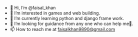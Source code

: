 - 👋 Hi, I’m @faisal_khan
- 👀 I’m interested in games and web building.
- 🌱 I’m currently learning python and django frame work.
- 💞️ I’m looking for guidance from any one who can help me💞.
- 📫 How to reach me at faisalkhan9890@gmail.com

<!---
faisalkhan9689/faisalkhan9689 is a ✨ special ✨ repository because its `README.md` (this file) appears on your GitHub profile.
You can click the Preview link to take a look at your changes.
--->
